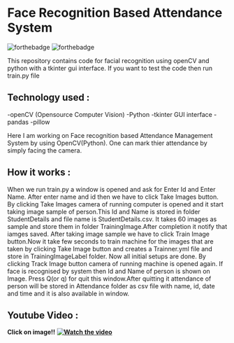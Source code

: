 # Face Recognition Based Attendance System
![forthebadge](https://forthebadge.com/images/badges/made-with-python.svg)   ![forthebadge](https://forthebadge.com/images/badges/built-with-love.svg)


This repository contains code for facial recognition using openCV and python with a tkinter gui interface. If you want to test the code then run train.py file

## Technology used :
-openCV (Opensource Computer Vision)
-Python
-tkinter GUI interface
-pandas 
-pillow

Here I am working on Face recognition based Attendance Management System by using OpenCV(Python). One can mark thier attendance by simply facing the camera. 


## How it works :

When we run train.py a window is opened and ask for Enter Id and Enter Name. After enter name and id then we have to click Take Images button. By clicking Take Images camera of running computer is opened and it start taking image sample of person.This Id and Name is stored in folder StudentDetails and file name is StudentDetails.csv. It takes 60 images as sample and store them in folder TrainingImage.After completion it notify that iamges saved.
After taking image sample we have to click Train Image button.Now it take few seconds to train machine for the images that are taken by clicking Take Image button and creates a Trainner.yml file and store in TrainingImageLabel folder.
Now all initial setups are done. By clicking Track Image button camera of running machine is opened again. If face is recognised by system then Id and Name of person is shown on Image. Press Q(or q) for quit this window.After quitting it attendance of person will be stored in Attendance folder as csv file with name, id, date and time and it is also available in window.
## Youtube Video :
**Click on image!!**
**[![Watch the video](https://img.youtube.com/vi/2MIHCIA-4v0/maxresdefault.jpg)]( https://youtu.be/2MIHCIA-4v0)** 




